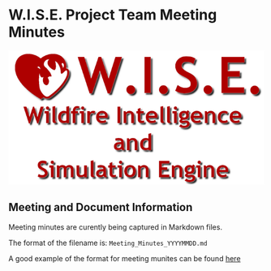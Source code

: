 # W.I.S.E. Project Team Meeting Minutes

![WISE social image](https://github.com/WISE-Developers/public_wise_assets/blob/main/splash/wiserepo.png)

## Meeting and Document Information

Meeting minutes are curently being captured in Markdown files.

The format of the filename is: ```Meeting_Minutes_YYYYMMDD.md```

A good example of the format for meeting munites can be found [here](./Meeting_Minutes/Meeting_Minutes_20221026.md#wise-project-meeting-october-26-2022--1400-mdt)
